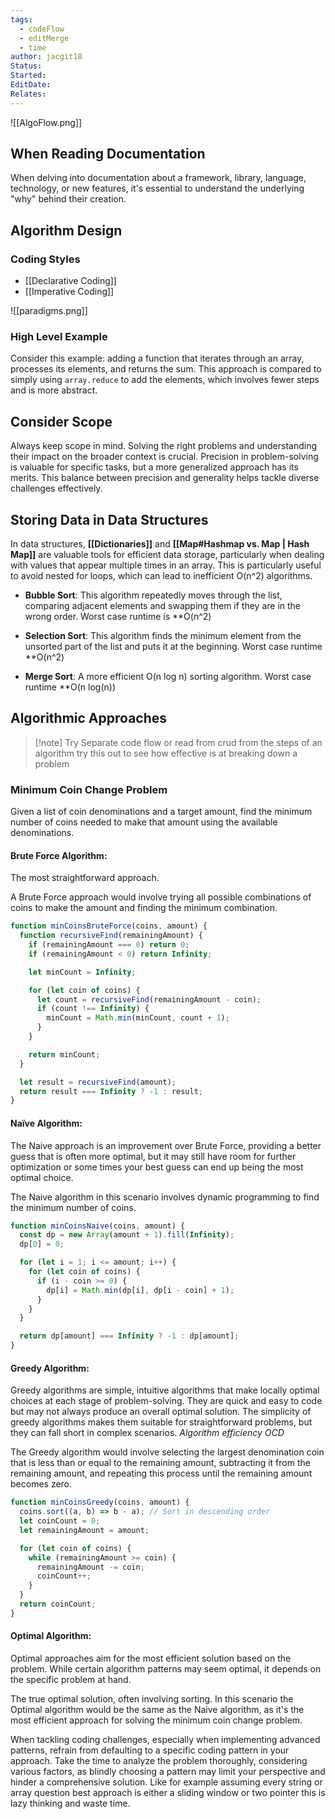 ```yaml
---
tags:
  - codeFlow
  - editMerge
  - time
author: jacgit18
Status: 
Started: 
EditDate: 
Relates:
---
```

![[AlgoFlow.png]]

## When Reading Documentation

When delving into documentation about a framework, library, language, technology, or new features, it's essential to understand the underlying "why" behind their creation. 

## Algorithm Design

### Coding Styles

-   [[Declarative Coding]]
-   [[Imperative Coding]]

![[paradigms.png]]

### High Level Example

Consider this example: adding a function that iterates through an array, processes its elements, and returns the sum. This approach is compared to simply using `array.reduce` to add the elements, which involves fewer steps and is more abstract.

## Consider Scope

Always keep scope in mind. Solving the right problems and understanding their impact on the broader context is crucial. Precision in problem-solving is valuable for specific tasks, but a more generalized approach has its merits. This balance between precision and generality helps tackle diverse challenges effectively.

## Storing Data in Data Structures

In data structures, **[[Dictionaries]]** and **[[Map#Hashmap vs. Map | Hash Map]]** are valuable tools for efficient data storage, particularly when dealing with values that appear multiple times in an array. This is particularly useful to avoid nested for loops, which can lead to inefficient O(n^2) algorithms.

- **Bubble Sort**: This algorithm repeatedly moves through the list, comparing adjacent elements and swapping them if they are in the wrong order. Worst case runtime is **O(n^2) 

- **Selection Sort**: This algorithm finds the minimum element from the unsorted part of the list and puts it at the beginning. Worst case runtime **O(n^2)

- **Merge Sort**: A more efficient O(n log n) sorting algorithm. Worst case runtime **O(n log(n))

## Algorithmic Approaches
>[!note] Try 
>Separate code flow or read from crud from the steps of an algorithm try this out to see how effective is at breaking down a problem

### Minimum Coin Change Problem

Given a list of coin denominations and a target amount, find the minimum number of coins needed to make that amount using the available denominations.

#### **Brute Force Algorithm**:  
The most straightforward approach.

A Brute Force approach would involve trying all possible combinations of coins to make the amount and finding the minimum combination.

```javascript
function minCoinsBruteForce(coins, amount) {
  function recursiveFind(remainingAmount) {
    if (remainingAmount === 0) return 0;
    if (remainingAmount < 0) return Infinity;

    let minCount = Infinity;

    for (let coin of coins) {
      let count = recursiveFind(remainingAmount - coin);
      if (count !== Infinity) {
        minCount = Math.min(minCount, count + 1);
      }
    }

    return minCount;
  }

  let result = recursiveFind(amount);
  return result === Infinity ? -1 : result;
}
```

#### **Naïve Algorithm**: 
The Naive approach is an improvement over Brute Force, providing a better guess that is often more optimal, but it may still have room for further optimization or some times your best guess can end up being the most optimal choice.

The Naive algorithm in this scenario involves dynamic programming to find the minimum number of coins.

```javascript
function minCoinsNaive(coins, amount) {
  const dp = new Array(amount + 1).fill(Infinity);
  dp[0] = 0;

  for (let i = 1; i <= amount; i++) {
    for (let coin of coins) {
      if (i - coin >= 0) {
        dp[i] = Math.min(dp[i], dp[i - coin] + 1);
      }
    }
  }

  return dp[amount] === Infinity ? -1 : dp[amount];
}
```

#### **Greedy Algorithm**: 
Greedy algorithms are simple, intuitive algorithms that make locally optimal choices at each stage of problem-solving. They are quick and easy to code but may not always produce an overall optimal solution. The simplicity of greedy algorithms makes them suitable for straightforward problems, but they can fall short in complex scenarios.  *Algorithm efficiency OCD*

The Greedy algorithm would involve selecting the largest denomination coin that is less than or equal to the remaining amount, subtracting it from the remaining amount, and repeating this process until the remaining amount becomes zero.

```javascript
function minCoinsGreedy(coins, amount) {
  coins.sort((a, b) => b - a); // Sort in descending order
  let coinCount = 0;
  let remainingAmount = amount;

  for (let coin of coins) {
    while (remainingAmount >= coin) {
      remainingAmount -= coin;
      coinCount++;
    }
  }
  return coinCount;
}
```


#### **Optimal Algorithm**: 
Optimal approaches aim for the most efficient solution based on the problem. While certain algorithm patterns may seem optimal, it depends on the specific problem at hand.

The true optimal solution, often involving sorting. In this scenario the Optimal algorithm would be the same as the Naive algorithm, as it's the most efficient approach for solving the minimum coin change problem.

When tackling coding challenges, especially when implementing advanced patterns, refrain from defaulting to a specific coding pattern in your approach. Take the time to analyze the problem thoroughly, considering various factors, as blindly choosing a pattern may limit your perspective and hinder a comprehensive solution. Like for example assuming every string or array question best approach is either a sliding window or two pointer this is lazy thinking and waste time.